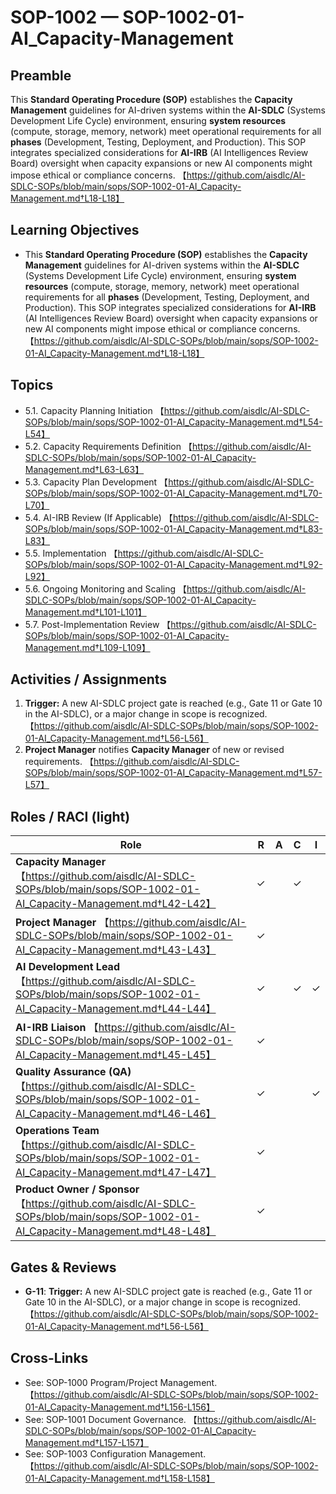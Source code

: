 # SOP-1002 — SOP-1002-01-AI\_Capacity-Management

## Preamble
This **Standard Operating Procedure (SOP)** establishes the **Capacity Management** guidelines for AI-driven systems within the **AI-SDLC** (Systems Development Life Cycle) environment, ensuring **system resources** (compute, storage, memory, network) meet operational requirements for all **phases** (Development, Testing, Deployment, and Production). This SOP integrates specialized considerations for **AI-IRB** (AI Intelligences Review Board) oversight when capacity expansions or new AI components might impose ethical or compliance concerns. 【https://github.com/aisdlc/AI-SDLC-SOPs/blob/main/sops/SOP-1002-01-AI_Capacity-Management.md†L18-L18】

## Learning Objectives
- This **Standard Operating Procedure (SOP)** establishes the **Capacity Management** guidelines for AI-driven systems within the **AI-SDLC** (Systems Development Life Cycle) environment, ensuring **system resources** (compute, storage, memory, network) meet operational requirements for all **phases** (Development, Testing, Deployment, and Production). This SOP integrates specialized considerations for **AI-IRB** (AI Intelligences Review Board) oversight when capacity expansions or new AI components might impose ethical or compliance concerns. 【https://github.com/aisdlc/AI-SDLC-SOPs/blob/main/sops/SOP-1002-01-AI_Capacity-Management.md†L18-L18】

## Topics
- 5.1. Capacity Planning Initiation 【https://github.com/aisdlc/AI-SDLC-SOPs/blob/main/sops/SOP-1002-01-AI_Capacity-Management.md†L54-L54】
- 5.2. Capacity Requirements Definition 【https://github.com/aisdlc/AI-SDLC-SOPs/blob/main/sops/SOP-1002-01-AI_Capacity-Management.md†L63-L63】
- 5.3. Capacity Plan Development 【https://github.com/aisdlc/AI-SDLC-SOPs/blob/main/sops/SOP-1002-01-AI_Capacity-Management.md†L70-L70】
- 5.4. AI-IRB Review (If Applicable) 【https://github.com/aisdlc/AI-SDLC-SOPs/blob/main/sops/SOP-1002-01-AI_Capacity-Management.md†L83-L83】
- 5.5. Implementation 【https://github.com/aisdlc/AI-SDLC-SOPs/blob/main/sops/SOP-1002-01-AI_Capacity-Management.md†L92-L92】
- 5.6. Ongoing Monitoring and Scaling 【https://github.com/aisdlc/AI-SDLC-SOPs/blob/main/sops/SOP-1002-01-AI_Capacity-Management.md†L101-L101】
- 5.7. Post-Implementation Review 【https://github.com/aisdlc/AI-SDLC-SOPs/blob/main/sops/SOP-1002-01-AI_Capacity-Management.md†L109-L109】

## Activities / Assignments
1) **Trigger:** A new AI-SDLC project gate is reached (e.g., Gate 11 or Gate 10 in the AI-SDLC), or a major change in scope is recognized. 【https://github.com/aisdlc/AI-SDLC-SOPs/blob/main/sops/SOP-1002-01-AI_Capacity-Management.md†L56-L56】
2) **Project Manager** notifies **Capacity Manager** of new or revised requirements. 【https://github.com/aisdlc/AI-SDLC-SOPs/blob/main/sops/SOP-1002-01-AI_Capacity-Management.md†L57-L57】

## Roles / RACI (light)
| Role | R | A | C | I |
|---|---|---|---|---|
| **Capacity Manager** 【https://github.com/aisdlc/AI-SDLC-SOPs/blob/main/sops/SOP-1002-01-AI_Capacity-Management.md†L42-L42】 | ✓ |  | ✓ |  |
| **Project Manager** 【https://github.com/aisdlc/AI-SDLC-SOPs/blob/main/sops/SOP-1002-01-AI_Capacity-Management.md†L43-L43】 | ✓ |  |  |  |
| **AI Development Lead** 【https://github.com/aisdlc/AI-SDLC-SOPs/blob/main/sops/SOP-1002-01-AI_Capacity-Management.md†L44-L44】 | ✓ |  | ✓ | ✓ |
| **AI-IRB Liaison** 【https://github.com/aisdlc/AI-SDLC-SOPs/blob/main/sops/SOP-1002-01-AI_Capacity-Management.md†L45-L45】 | ✓ |  |  |  |
| **Quality Assurance (QA)** 【https://github.com/aisdlc/AI-SDLC-SOPs/blob/main/sops/SOP-1002-01-AI_Capacity-Management.md†L46-L46】 | ✓ |  |  | ✓ |
| **Operations Team** 【https://github.com/aisdlc/AI-SDLC-SOPs/blob/main/sops/SOP-1002-01-AI_Capacity-Management.md†L47-L47】 | ✓ |  |  |  |
| **Product Owner / Sponsor** 【https://github.com/aisdlc/AI-SDLC-SOPs/blob/main/sops/SOP-1002-01-AI_Capacity-Management.md†L48-L48】 | ✓ |  |  |  |

## Gates & Reviews
- **G-11**: **Trigger:** A new AI-SDLC project gate is reached (e.g., Gate 11 or Gate 10 in the AI-SDLC), or a major change in scope is recognized. 【https://github.com/aisdlc/AI-SDLC-SOPs/blob/main/sops/SOP-1002-01-AI_Capacity-Management.md†L56-L56】

## Cross-Links
- See: SOP-1000 Program/Project Management. 【https://github.com/aisdlc/AI-SDLC-SOPs/blob/main/sops/SOP-1002-01-AI_Capacity-Management.md†L156-L156】
- See: SOP-1001 Document Governance. 【https://github.com/aisdlc/AI-SDLC-SOPs/blob/main/sops/SOP-1002-01-AI_Capacity-Management.md†L157-L157】
- See: SOP-1003 Configuration Management. 【https://github.com/aisdlc/AI-SDLC-SOPs/blob/main/sops/SOP-1002-01-AI_Capacity-Management.md†L158-L158】
